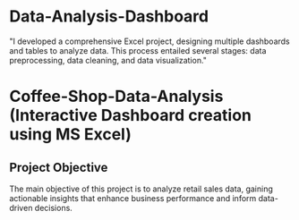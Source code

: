 # Data-Analysis-Dashboard
"I developed a comprehensive Excel project, designing multiple dashboards and tables to analyze data. This process entailed several stages: data preprocessing, data cleaning, and data visualization."
# Coffee-Shop-Data-Analysis (Interactive Dashboard creation using MS Excel)
## Project Objective
The main objective of this project is to analyze retail sales data, gaining actionable insights that enhance business performance and inform data-driven decisions.

